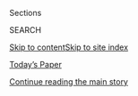 <div id="app">

<div>

<div class="NYTAppHideMasthead css-zz1s19 e1suatyy0">

<div class="section css-ui9rw0 e1suatyy2">

<div class="css-11hrj97 er09x8g0">

<div class="css-6n7j50">

</div>

<span class="css-1dv1kvn">Sections</span>

<div class="css-10488qs">

<span class="css-1dv1kvn">SEARCH</span>

</div>

[Skip to content](#site-content)[Skip to site index](#site-index)

</div>

<div class="css-10698na e1huz5gh0">

</div>

</div>

<div id="masthead-bar-one" class="section hasLinks css-15hmgas e1csuq9d3">

<div class="css-uqyvli e1csuq9d0">

</div>

<div class="css-1uqjmks e1csuq9d1">

</div>

<div class="css-9e9ivx">

[](https://myaccount.nytimes.com/auth/login?response_type=cookie&client_id=vi)

</div>

<div class="css-1bvtpon e1csuq9d2">

[Today’s Paper](https://www.nytimes.com/section/todayspaper)

</div>

</div>

</div>

</div>

<div data-aria-hidden="false">

<div id="site-content" role="main">

<div id="top-wrapper" class="css-15p45cc eaca97t0" type="top">

<div id="top-slug" class="css-19x0jxb eaca97t1" hidden="">

Advertisement

</div>

[Continue reading the main story](#after-top)

<div class="ad top-wrapper" style="text-align:center;height:100%;display:block;min-height:90px">

<div id="top" class="place-ad" data-position="top" data-size-key="top">

</div>

</div>

<div id="after-top">

</div>

</div>

<div id="collection-t-travel" class="section css-15h4p1b e9abtgs0">

<div class="css-1j21atc e1svk9qx1">

<div class="css-2fant5 e1svk9qx2">

<div class="css-9dfq42 eu54l5x0">

<div id="sponsor-wrapper" class="css-7a1pgi eaca97t0" type="sponsor" hidden="">

<div id="sponsor-slug" class="css-1l4mleb eaca97t1" hidden="">

Supported by

</div>

[Continue reading the main story](#after-sponsor)

<div id="sponsor" class="ad sponsor-wrapper" style="text-align:left;height:100%;display:block">

</div>

<div id="after-sponsor">

</div>

</div>

</div>

### <span class="css-1j5banm ezz4tcd1">[T Magazine](/section/t-magazine)</span>

</div>

<div class="css-nfcc9b e1svk9qx3">

<div class="css-vl9dhg e1svk9qx5">

<div class="css-1nrhkj6 e1svk9qx6">

# Travel

<div class="follow-button-placeholder" data-collection-id="">

</div>

</div>

</div>

</div>

</div>

<div class="css-4svvz1 ekkqrpp0">

<div id="collection-highlights-container" class="section css-18l1u7x e46isfb1">

<div class="css-m1whxf ekkqrpp1">

## Highlights

1.  ![<span class="css-473pcf e1oaj3zl2"><span class="css-1dv1kvn">Credit</span>Zhang
    Xiao</span>](https://static01.nyt.com/images/2020/05/17/t-magazine/17tmag-turpan-slide-QRGL/17tmag-turpan-slide-QRGL-threeByTwoMediumAt2X.jpg)
    
    <div class="css-xbztij">
    
    <div class="css-1hyfx7x">
    
    [![](https://static01.nyt.com/images/2020/05/17/t-magazine/17tmag-turpan-slide-QRGL/17tmag-turpan-slide-QRGL-thumbStandard.jpg)](/2020/05/11/t-magazine/china-desert.html)
    
    </div>
    
    ## [A Poetic Journey Through Western China](/2020/05/11/t-magazine/china-desert.html)
    
    For years, Silk Road travelers made the grueling trek past towering
    mountain ranges and ancient cities now lost to time. Centuries
    later, one writer attempts to retrace the journey.
    
    <span class="css-me3p27"></span><span class="css-nds4d6 e4e4i5l3"></span><span class="css-9voj2j">By
    <span class="css-1baulvz last-byline" itemprop="name">Anna
    Sherman</span></span>
    
    </div>

2.  1.  ![<span class="css-473pcf e1oaj3zl2"><span class="css-1dv1kvn">Credit</span>Richard
        Mosse</span>](https://static01.nyt.com/images/2020/05/17/t-magazine/17tmag-uzbekistan-slide-LP4D/17tmag-uzbekistan-slide-LP4D-threeByTwoMediumAt2X.jpg)
        
        <div class="css-1r9cexg">
        
        <div class="css-1ox3lt4">
        
        [![](https://static01.nyt.com/images/2020/05/17/t-magazine/17tmag-uzbekistan-slide-LP4D/17tmag-uzbekistan-slide-LP4D-thumbStandard.jpg)](/2020/05/11/t-magazine/uzbekistan-history-silk-road.html)
        
        </div>
        
        ## [In Uzbekistan, Coming to Terms With the Country’s Dazzling History](/2020/05/11/t-magazine/uzbekistan-history-silk-road.html)
        
        Central Asia was once home to several bustling trade cities.
        Today, traveling through them reawakens a distant, though not
        forgotten, past.
        
        <span class="css-me3p27"></span><span class="css-nds4d6 e4e4i5l3"></span><span class="css-9voj2j">By
        <span class="css-1baulvz last-byline" itemprop="name">Aatish
        Taseer</span></span>
        
        </div>
    
    2.  ![<span class="css-473pcf e1oaj3zl2"><span class="css-1dv1kvn">Credit</span>Universal
        Images Group/Getty Images
        </span>](https://static01.nyt.com/images/2020/05/17/t-magazine/17tmag-maps/17tmag-maps-threeByTwoMediumAt2X.jpg)
        
        <div class="css-1r9cexg">
        
        <div class="css-1ox3lt4">
        
        [![](https://static01.nyt.com/images/2020/05/17/t-magazine/17tmag-maps/17tmag-maps-thumbStandard.jpg)](/2020/05/11/t-magazine/silk-road-travel-issue.html)
        
        </div>
        
        ### Letter from the Editor
        
        ## [The Silk Road’s Enduring Romance, and Eternal Influence](/2020/05/11/t-magazine/silk-road-travel-issue.html)
        
        Last May, when our known world was one way, we began planning
        these stories. By last month, when we were finishing work on
        this issue, the world was another way.
        
        <span class="css-me3p27"></span><span class="css-nds4d6 e4e4i5l3"></span><span class="css-9voj2j">By
        <span class="css-1baulvz last-byline" itemprop="name">Hanya
        Yanagihara</span></span>
        
        </div>
    
    3.  ![<span class="css-473pcf e1oaj3zl2"><span class="css-1dv1kvn">Credit</span>Alamy</span>](https://static01.nyt.com/images/2020/05/16/t-magazine/travel/silk-road-reading-slide-SWSP/silk-road-reading-slide-SWSP-threeByTwoMediumAt2X.jpg)
        
        <div class="css-1r9cexg">
        
        <div class="css-1ox3lt4">
        
        [![](https://static01.nyt.com/images/2020/05/16/t-magazine/travel/silk-road-reading-slide-SWSP/silk-road-reading-slide-SWSP-thumbStandard.jpg)](/2020/05/11/t-magazine/silk-road-reading-list-books-movies.html)
        
        </div>
        
        ## [Follow the Silk Road, Book by Book](/2020/05/11/t-magazine/silk-road-reading-list-books-movies.html)
        
        Compiled by our contributors, a reading list for recreating the
        ancient trade route from the comfort of home.
        
        <span class="css-me3p27"></span>
        
        </div>

</div>

<div class="css-1xdhyk6 e46isfb0">

<div class="css-zk12ih ef6si7p0">

1.  ![<span class="css-kfv9p0 e1oaj3zl2"><span class="css-1dv1kvn">Credit</span>Mitch
    Epstein</span>](https://static01.nyt.com/images/2018/04/26/t-magazine/26tmag-hebrides-slide-0ZFQ/26tmag-hebrides-slide-0ZFQ-videoLarge-v2.jpg)
    
    <div class="css-10wtrbd">
    
    ## [T’s Most Transporting Travel Stories](/2020/03/27/t-magazine/virtual-travel.html)
    
    Distance and solitude can make us feel more isolated than ever — but
    these tales of far-off locales provide something of a distraction.
    
    <span class="css-me3p27"></span>
    
    </div>

2.  ![<span class="css-kfv9p0 e1oaj3zl2"><span class="css-1dv1kvn">Credit</span>©
    Rinko Kawauchi, courtesy of
    RoseGallery</span>](https://static01.nyt.com/images/2019/11/15/t-magazine/15tmag-japan-slide-HSYT/15tmag-japan-slide-HSYT-videoLarge.jpg)
    
    <div class="css-10wtrbd">
    
    ## [Japan in Bloom](/2019/11/15/t-magazine/japan-cherry-blossoms.html)
    
    For more than a thousand years, the country’s cherry blossom season
    has been a source of fascination and wonderment. How did such an
    infatuation begin?
    
    <span class="css-me3p27"></span><span class="css-nds4d6 e4e4i5l3"></span><span class="css-9voj2j">By
    <span class="css-1baulvz last-byline" itemprop="name">Hanya
    Yanagihara</span></span>
    
    </div>

3.  ![<span class="css-kfv9p0 e1oaj3zl2"><span class="css-1dv1kvn">Credit</span>Asako
    Narahashi</span>](https://static01.nyt.com/images/2019/11/13/t-magazine/13tmag-milos-slide-RF2P/13tmag-milos-slide-RF2P-videoLarge.jpg)
    
    <div class="css-10wtrbd">
    
    ## [Around Milos, Swimming the Aegean Sea](/2019/11/14/t-magazine/milos-greece-swimming.html)
    
    One writer explores the Greek island, discovering not just volcanic
    caves or ancient ruins but also a deeper connection to the past.
    
    <span class="css-me3p27"></span><span class="css-nds4d6 e4e4i5l3"></span><span class="css-9voj2j">By
    <span class="css-1baulvz last-byline" itemprop="name">Peter
    Rock</span></span>
    
    </div>

4.  ![<span class="css-kfv9p0 e1oaj3zl2"><span class="css-1dv1kvn">Credit</span>Nick
    Ballón</span>](https://static01.nyt.com/images/2019/11/11/t-magazine/11tmag-aland-slide-X7RQ-copy/11tmag-aland-slide-X7RQ-copy-videoLarge-v4.jpg)
    
    <div class="css-10wtrbd">
    
    ## [A Mother Journeys Through Grief Across Finland’s Many Islands](/2019/11/12/t-magazine/mother-loses-son-travel-coping.html)
    
    The beauty and calm of the Aland archipelago is deceptive. Isolation
    encourages contemplation — but can it offer respite as well?
    
    <span class="css-me3p27"></span><span class="css-nds4d6 e4e4i5l3"></span><span class="css-9voj2j">By
    <span class="css-1baulvz last-byline" itemprop="name">Yiyun
    Li</span></span>
    
    </div>

5.  ![<span class="css-kfv9p0 e1oaj3zl2"><span class="css-1dv1kvn">Credit</span>From
    left: Steve Czerniak; Jessica Sample/Gallery
    Stock</span>](https://static01.nyt.com/images/2019/11/07/t-magazine/travel/7tmag-hawaii-slide-P762/7tmag-hawaii-slide-P762-videoLarge.jpg)
    
    <div class="css-10wtrbd">
    
    ## [Where to Eat Hawaii’s Most Sacred Ingredient](/2019/11/08/t-magazine/hawaii-restaurants.html)
    
    Once a staple of Native Hawaiian cuisine, taro is no longer as
    easily accessible, but a new wave of chefs is rediscovering its
    power.
    
    <span class="css-me3p27"></span><span class="css-nds4d6 e4e4i5l3"></span><span class="css-9voj2j">By
    <span class="css-1baulvz last-byline" itemprop="name">Mitchell
    Kuga</span></span>
    
    </div>

</div>

</div>

<div class="css-1xdhyk6 e46isfb0">

<div class="css-zk12ih ef6si7p0">

1.  ![<span class="css-kfv9p0 e1oaj3zl2"><span class="css-1dv1kvn">Credit</span>Richard
    Mosse</span>](https://static01.nyt.com/images/2019/05/14/t-magazine/14tmag-morocco-slide-H17B/14tmag-morocco-slide-H17B-videoLarge.jpg)
    
    <div class="css-10wtrbd">
    
    ## [In Search of Ancient Morocco](/2019/05/15/t-magazine/morocco-travel-draa-valley.html)
    
    South of Marrakesh, the Draa Valley still exerts an indefinable
    pull, retaining traces of its now almost-vanished Berber kingdom.
    
    <span class="css-me3p27"></span><span class="css-nds4d6 e4e4i5l3"></span><span class="css-9voj2j">By
    <span class="css-1baulvz last-byline" itemprop="name">Aatish
    Taseer</span></span>
    
    </div>

2.  ![<span class="css-kfv9p0 e1oaj3zl2"><span class="css-1dv1kvn">Credit</span>Justin
    Mott</span>](https://static01.nyt.com/images/2019/10/24/t-magazine/travel/24tmag-vietnam-slide-UQJL/24tmag-vietnam-slide-UQJL-videoLarge.jpg)
    
    <div class="css-10wtrbd">
    
    ## [Where to Stay, and Where to Eat Noodle Soup, in Ho Chi Minh City](/2019/10/29/t-magazine/ho-chi-minh-city-travel-guide.html)
    
    A guide to the shopping malls and street food of Vietnam’s largest,
    most exhilarating, metropolis.
    
    <span class="css-me3p27"></span><span class="css-nds4d6 e4e4i5l3"></span><span class="css-9voj2j">By
    <span class="css-1baulvz last-byline" itemprop="name">Jason
    Rider</span></span>
    
    </div>

3.  ![<span class="css-kfv9p0 e1oaj3zl2"><span class="css-1dv1kvn">Credit</span>Steve
    McCurry/Magnum
    Photos</span>](https://static01.nyt.com/images/2019/05/16/t-magazine/travel/travel-sidebar-slide-QFMJ/travel-sidebar-slide-QFMJ-videoLarge.jpg)
    
    <div class="css-10wtrbd">
    
    ## [When, if Ever, Is It Unethical to Visit a Country?](/2019/05/16/t-magazine/ethical-travel-reporting.html)
    
    Seven well-traveled writers discuss the dilemma of whether or not to
    visit nations with oppressive governments.
    
    <span class="css-me3p27"></span>
    
    </div>

4.  ### Wanderlust
    
    ![<span class="css-kfv9p0 e1oaj3zl2"><span class="css-1dv1kvn">Credit</span>Federico
    Ciamei</span>](https://static01.nyt.com/images/2019/09/06/t-magazine/06tmag-tirana-slide-Z2IZ/06tmag-tirana-slide-Z2IZ-videoLarge.jpg)
    
    <div class="css-10wtrbd">
    
    ## [The City Poised to Become Europe’s Next Affordable Creative Haven](/2019/09/06/t-magazine/tirana-albania-travel-guide.html)
    
    In the Albanian capital of Tirana, the country’s strange history and
    bright future collide.
    
    <span class="css-me3p27"></span><span class="css-nds4d6 e4e4i5l3"></span><span class="css-9voj2j">By
    <span class="css-1baulvz last-byline" itemprop="name">Alexander
    Lobrano</span></span>
    
    </div>

5.  ### Home & Work
    
    ![<span class="css-kfv9p0 e1oaj3zl2"><span class="css-1dv1kvn">Credit</span>Manolo
    Yllera</span>](https://static01.nyt.com/images/2019/05/13/t-magazine/13tmag-casafortunato-slide-7D2R/13tmag-casafortunato-slide-7D2R-videoLarge-v4.jpg)
    
    <div class="css-10wtrbd">
    
    ## [A Hotel So Nice the Owners Moved In](/2019/05/07/t-magazine/casa-fortunato-lisbon-hotel.html)
    
    The family behind Lisbon’s Casa Fortunato lives among — and just
    above — their guests.
    
    <span class="css-me3p27"></span><span class="css-nds4d6 e4e4i5l3"></span><span class="css-9voj2j">By
    <span class="css-1baulvz last-byline" itemprop="name">Jen
    Murphy</span></span>
    
    </div>

</div>

</div>

</div>

<div id="mid1-wrapper" class="css-1mn4oms eaca97t0" type="rank">

<div id="mid1-slug" class="css-1tag3rd eaca97t1">

Advertisement

</div>

[Continue reading the main story](#after-mid1)

<div id="mid1" class="ad mid1-wrapper" style="text-align:center;height:100%;display:block">

</div>

<div id="after-mid1">

</div>

</div>

<div class="section 5-band css-jhqenn ep7jkp60">

## [Wanderlust](/column/wanderlust)

[More in Wanderlust »](/column/wanderlust)

1.  ![<span class="css-kfv9p0 e1oaj3zl2"><span class="css-1dv1kvn">Credit</span>Ingvar
    Kenne</span>](https://static01.nyt.com/images/2019/09/27/t-magazine/27tmag-wanderlust-slide-45JN/27tmag-wanderlust-slide-45JN-videoLarge.jpg)
    
    <div class="css-10wtrbd">
    
    ## [South of Sydney, the Australian Coast Becomes Its Own Destination](/2019/09/27/t-magazine/new-south-wales-travel.html)
    
    New South Wales offers sandy beaches, excellent seafood and a
    growing arts and craft scene.
    
    <span class="css-me3p27"></span><span class="css-nds4d6 e4e4i5l3"></span><span class="css-9voj2j">By
    <span class="css-1baulvz last-byline" itemprop="name">Amelia
    Lester</span></span>
    
    </div>

2.  ![<span class="css-kfv9p0 e1oaj3zl2"><span class="css-1dv1kvn">Credit</span>Diego
    Mayon</span>](https://static01.nyt.com/images/2019/05/07/t-magazine/07tmag-noto-slide-2L22/07tmag-noto-slide-2L22-videoLarge.jpg)
    
    <div class="css-10wtrbd">
    
    ## [In Southeastern Sicily, Old World Architecture Meets Stunning Beaches](/2019/05/06/t-magazine/val-di-noto-sicily-travel-guide.html)
    
    The Val di Noto region — which includes the towns of Ragusa, Modica
    and Noto — is bustling anew.
    
    <span class="css-me3p27"></span><span class="css-nds4d6 e4e4i5l3"></span><span class="css-9voj2j">By
    <span class="css-1baulvz last-byline" itemprop="name">Kate
    Maxwell</span></span>
    
    </div>

3.  ![<span class="css-kfv9p0 e1oaj3zl2"><span class="css-1dv1kvn">Credit</span>Sabine
    Mirlesse</span>](https://static01.nyt.com/images/2019/03/15/t-magazine/15tmag-nimes-slide-GXPM/15tmag-nimes-slide-GXPM-videoLarge.jpg)
    
    <div class="css-10wtrbd">
    
    ## [What to Eat and Where to See Roman Monuments in Nîmes](/2019/03/15/t-magazine/nimes-france-travel-guide.html)
    
    The French city has some of the most pristine ancient architecture
    in Europe — and newer signs of life as well.
    
    <span class="css-me3p27"></span><span class="css-nds4d6 e4e4i5l3"></span><span class="css-9voj2j">By
    <span class="css-1baulvz last-byline" itemprop="name">Alexander
    Lobrano</span></span>
    
    </div>

4.  ![<span class="css-kfv9p0 e1oaj3zl2"><span class="css-1dv1kvn">Credit</span>Allen
    Brown/Alamy</span>](https://static01.nyt.com/images/2019/01/16/t-magazine/16tmag-antigua-guatemala-slide-X2TI/16tmag-antigua-guatemala-slide-X2TI-videoLarge.jpg)
    
    <div class="css-10wtrbd">
    
    ## [A Guide to Antigua, Guatemala: A Candy-Colored City Framed by Volcanoes](/2019/01/21/t-magazine/antigua-guatemala-travel-guide.html)
    
    With its Baroque architecture and thriving textile scene, this
    former colonial capital is among Central America’s most beguiling
    destinations.
    
    <span class="css-me3p27"></span><span class="css-nds4d6 e4e4i5l3"></span><span class="css-9voj2j">By
    <span class="css-1baulvz last-byline" itemprop="name">Michaela
    Trimble</span></span>
    
    </div>

5.  ![<span class="css-kfv9p0 e1oaj3zl2"><span class="css-1dv1kvn">Credit</span>Mariano
    Fernandez</span>](https://static01.nyt.com/images/2018/11/27/t-magazine/27tmag-puebla-slide-AHR7/27tmag-puebla-slide-AHR7-videoLarge.jpg)
    
    <div class="css-10wtrbd">
    
    ## [A Guide to Puebla, Mexico, Where Gilded Churches Meet a Thriving Cultural Scene](/2018/11/27/t-magazine/puebla-mexico-travel-guide.html)
    
    The colonial city — and the country’s fourth-largest — is a world
    away from its bustling capital.
    
    <span class="css-me3p27"></span><span class="css-nds4d6 e4e4i5l3"></span><span class="css-9voj2j">By
    <span class="css-1baulvz last-byline" itemprop="name">Kate
    Donnelly</span></span>
    
    </div>

</div>

</div>

<div class="css-185go5a e1o5byef0">

<div class="css-15cbhtu">

  - [Latest](#stream-panel)
  - <span class="css-6n7j50">Search</span>
    <div class="control">
    <div class="label-container css-1dv1kvn">
    Search
    </div>
    <div class="css-wm4t3d">
    **<span id="clear-search-input" class="css-1dv1kvn">Clear this text
    input</span>
    </div>
    </div>
    <span class="css-1iovbfw"></span>

<div id="stream-panel" class="section css-8msx5b e1jz0cab1">

<div class="css-13mho3u">

1.  
    
    <div class="css-1cp3ece">
    
    <div class="css-1l4spti">
    
    [](/2020/08/07/travel/Canada-border-crossings-coronavirus.html)
    
    <div class="css-79elbk">
    
    ![](https://static01.nyt.com/images/2020/08/06/travel/07canada-virus/07canada-virus-thumbWide-v2.jpg?quality=75&auto=webp&disable=upscale)
    
    </div>
    
    ## Canada to U.S. Visitors: Please Don’t Sneak Across the Border
    
    Some Canadian citizens, concerned about the spread of the
    coronavirus, are taking matters into their own hands and reporting
    illegal American visitors.
    
    <div class="css-15yh6bw ea5icrr0">
    
    By <span class="css-1n7hynb">Karen Schwartz</span>
    
    </div>
    
    </div>
    
    <div class="css-156habm e1xfvim33">
    
    </div>
    
    </div>

2.  
    
    <div class="css-1cp3ece">
    
    <div class="css-1l4spti">
    
    [](/2020/08/06/travel/National-Seashores.html)
    
    <div class="css-79elbk">
    
    ![](https://static01.nyt.com/images/2020/08/06/travel/06National-seashores5/06National-seashores5-thumbWide-v2.jpg?quality=75&auto=webp&disable=upscale)
    
    </div>
    
    ## Water, Sand and Plenty of Elbow Room on 8 Wild, Protected Coastlines
    
    From California to Cape Cod, these national seashores and lakeshores
    offer everything from bird-watching to boating to basking in the
    sun.
    
    <div class="css-15yh6bw ea5icrr0">
    
    By <span class="css-1n7hynb">Jon Waterman</span>
    
    </div>
    
    </div>
    
    <div class="css-156habm e1xfvim33">
    
    </div>
    
    </div>

3.  
    
    <div class="css-1cp3ece">
    
    <div class="css-1l4spti">
    
    [](/2020/08/03/travel/remote-schools-patagonia.html)
    
    <div class="css-79elbk">
    
    ![](https://static01.nyt.com/images/2020/08/03/travel/03travel-patagonia-promo-2/merlin_173715438_75373b10-dda4-4a96-9845-2f9eb704acd2-thumbWide.jpg?quality=75&auto=webp&disable=upscale)
    
    </div>
    
    ### <span class="css-m70j1g">The World Through a Lens</span>
    
    ## A Visit to 5 of Patagonia’s Most Remote Schoolhouses
    
    Community life within the isolated villages of southern Chile is
    facilitated in part by an unlikely source: a network of rural
    schools.
    
    <div class="css-15yh6bw ea5icrr0">
    
    By <span class="css-1n7hynb">Andria Hautamaki</span>
    
    </div>
    
    </div>
    
    <div class="css-156habm e1xfvim33">
    
    </div>
    
    </div>

4.  
    
    <div class="css-1cp3ece">
    
    <div class="css-1l4spti">
    
    [](/2020/07/30/t-magazine/the-t-list-five-things-we-recommend-this-week.html)
    
    <div class="css-79elbk">
    
    ![](https://static01.nyt.com/images/2020/07/31/t-magazine/29tmag-newsletter-slide-8YU1-print/29tmag-newsletter-slide-8YU1-thumbWide.jpg?quality=75&auto=webp&disable=upscale)
    
    </div>
    
    ## The T List: Five Things We Recommend This Week
    
    Farm dining, a Parisian floral gallery, Ruth Asawa stamps — and
    more.
    
    <div class="css-15yh6bw ea5icrr0">
    
    </div>
    
    </div>
    
    <div class="css-156habm e1xfvim33">
    
    </div>
    
    </div>

5.  
    
    <div class="css-1cp3ece">
    
    <div class="css-1l4spti">
    
    [](/2020/07/30/travel/private-jets-coronavirus.html)
    
    <div class="css-79elbk">
    
    ![](https://static01.nyt.com/images/2020/07/27/travel/29private-jets-virus/oakImage-1595868653679-thumbWide.jpg?quality=75&auto=webp&disable=upscale)
    
    </div>
    
    ## Afraid of Airlines? There’s Always the Private Jet
    
    Concerned about virus-related safety on commercial planes, many
    fliers are turning to private jets for the first time. The catch, of
    course, is the price.
    
    <div class="css-15yh6bw ea5icrr0">
    
    By <span class="css-1n7hynb">Sally French</span>
    
    </div>
    
    </div>
    
    <div class="css-156habm e1xfvim33">
    
    </div>
    
    </div>

6.  
    
    <div class="css-1cp3ece">
    
    <div class="css-1l4spti">
    
    [](/2020/07/28/travel/future-travel-bucket-list-coronavirus.html)
    
    <div class="css-79elbk">
    
    ![](https://static01.nyt.com/images/2020/07/24/travel/00Future-trips-virus01/00Future-trips-virus01-thumbWide.jpg?quality=75&auto=webp&disable=upscale)
    
    </div>
    
    ## Longer, Slower, Farther: Savoring the Prospects of Future Travels
    
    In the travel lull induced by the pandemic, many people are planning
    ambitious, once-in-a-lifetime trips. Optimists are targeting 2021.
    For others, their next big trip will be in 2022.
    
    <div class="css-15yh6bw ea5icrr0">
    
    By <span class="css-1n7hynb">Elaine Glusac</span>
    
    </div>
    
    </div>
    
    <div class="css-156habm e1xfvim33">
    
    </div>
    
    </div>

7.  
    
    <div class="css-1cp3ece">
    
    <div class="css-1l4spti">
    
    [](/2020/07/27/travel/moose-michigan-isle-royale.html)
    
    <div class="css-79elbk">
    
    ![](https://static01.nyt.com/images/2020/07/28/travel/27travel-michigan-promo/27travel-michigan-promo-thumbWide-v3.jpg?quality=75&auto=webp&disable=upscale)
    
    </div>
    
    ### <span class="css-m70j1g">The World Through a Lens</span>
    
    ## On the Lookout for Moose on Michigan’s Isle Royale
    
    The remote Isle Royale, tucked away in the northern reaches of Lake
    Superior, is one of America’s least visited national parks.
    
    <div class="css-15yh6bw ea5icrr0">
    
    By <span class="css-1n7hynb">Tony Cenicola</span>
    
    </div>
    
    </div>
    
    <div class="css-156habm e1xfvim33">
    
    </div>
    
    </div>

8.  
    
    <div class="css-1cp3ece">
    
    <div class="css-1l4spti">
    
    [](/2020/07/22/arts/design/magazzino-art-social-distancing-virus.html)
    
    <div class="css-79elbk">
    
    ![](https://static01.nyt.com/images/2020/07/24/arts/23magazzino-virus8/23magazzino-virus8-thumbWide-v2.jpg?quality=75&auto=webp&disable=upscale)
    
    </div>
    
    ## At Magazzino, Social Distancing Devices Vibrate. So Does the Art.
    
    A Hudson Valley oasis of Italian art debuts eight up-and-coming
    artists — and new wearable safety tech — upon its reopening.
    
    <div class="css-15yh6bw ea5icrr0">
    
    By <span class="css-1n7hynb">Ted Loos</span>
    
    </div>
    
    </div>
    
    <div class="css-156habm e1xfvim33">
    
    </div>
    
    </div>

9.  
    
    <div class="css-1cp3ece">
    
    <div class="css-1l4spti">
    
    [](/2020/07/21/travel/crowded-flights-coronavirus.html)
    
    <div class="css-79elbk">
    
    ![](https://static01.nyt.com/images/2020/07/20/travel/oakImage-1595262749161/oakImage-1595262749161-thumbWide.jpg?quality=75&auto=webp&disable=upscale)
    
    </div>
    
    ## Worried About Crowded Planes? Know Where Your Airline Stands
    
    Whether your flight will be jammed with passengers, or have enough
    empty seats to soothe virus-fearing travelers, really depends on the
    airline.
    
    <div class="css-15yh6bw ea5icrr0">
    
    By <span class="css-1n7hynb">Elaine Glusac</span>
    
    </div>
    
    </div>
    
    <div class="css-156habm e1xfvim33">
    
    </div>
    
    </div>

10. 
    
    <div class="css-1cp3ece">
    
    <div class="css-1l4spti">
    
    [](/2020/07/20/world/asia/bali-tourism-coronavirus.html)
    
    <div class="css-79elbk">
    
    ![](https://static01.nyt.com/images/2020/07/20/world/20virus-bali-tourism3/merlin_174306324_476c0e47-9059-4a49-ab85-264aa1f9a346-thumbWide.jpg?quality=75&auto=webp&disable=upscale)
    
    </div>
    
    ## With Tourists Gone, Bali Workers Return to Farms and Fishing
    
    Many resort workers have gone home to villages and small towns,
    taking up traditional ways of earning a living to feed themselves
    and their families.
    
    <div class="css-15yh6bw ea5icrr0">
    
    By <span class="css-1n7hynb">Nyimas Laula <span>and</span> Richard
    C. Paddock</span>
    
    </div>
    
    </div>
    
    <div class="css-156habm e1xfvim33">
    
    </div>
    
    </div>

<div class="css-13mho3u">

<div class="css-1t62hi8">

<div class="css-1stvaey">

Show More

<div>

<div style="border:0;clip:rect(0 0 0 0);height:1px;margin:-1px;overflow:hidden;white-space:nowrap;padding:0;width:1px;position:absolute" role="log" data-aria-live="assertive">

</div>

<div style="border:0;clip:rect(0 0 0 0);height:1px;margin:-1px;overflow:hidden;white-space:nowrap;padding:0;width:1px;position:absolute" role="log" data-aria-live="assertive">

</div>

<div style="border:0;clip:rect(0 0 0 0);height:1px;margin:-1px;overflow:hidden;white-space:nowrap;padding:0;width:1px;position:absolute" role="log" data-aria-live="polite">

</div>

<div style="border:0;clip:rect(0 0 0 0);height:1px;margin:-1px;overflow:hidden;white-space:nowrap;padding:0;width:1px;position:absolute" role="log" data-aria-live="polite">

</div>

</div>

</div>

</div>

</div>

</div>

<div class="css-g6hk37 supplemental">

<div id="mid2-wrapper" class="css-10wkyv7 eaca97t0" type="lede">

<div id="mid2-slug" class="css-1tag3rd eaca97t1">

Advertisement

</div>

[Continue reading the main story](#after-mid2)

<div id="mid2" class="ad mid2-wrapper" style="text-align:center;height:100%;display:block;min-height:250px">

</div>

<div id="after-mid2">

</div>

</div>

## Sign Up for the Open Thread Newsletter

<div class="css-hftqp3">

</div>

[SIGN UP](/newsletters/signup/TZ)

<div id="mktg-wrapper" class="css-oxle51 eaca97t0" type="mktg">

<div id="mktg-slug" class="css-1tag3rd eaca97t1">

Advertisement

</div>

[Continue reading the main story](#after-mktg)

<div id="mktg" class="ad mktg-wrapper" style="text-align:center;height:100%;display:block">

</div>

<div id="after-mktg">

</div>

</div>

</div>

</div>

</div>

</div>

</div>

</div>

## Site Index

<div>

</div>

## Site Information Navigation

  - [© <span>2020</span> <span>The New York Times
    Company</span>](https://help.nytimes.com/hc/en-us/articles/115014792127-Copyright-notice)

<!-- end list -->

  - [NYTCo](https://www.nytco.com/)
  - [Contact
    Us](https://help.nytimes.com/hc/en-us/articles/115015385887-Contact-Us)
  - [Work with us](https://www.nytco.com/careers/)
  - [Advertise](https://nytmediakit.com/)
  - [T Brand Studio](http://www.tbrandstudio.com/)
  - [Your Ad
    Choices](https://www.nytimes.com/privacy/cookie-policy#how-do-i-manage-trackers)
  - [Privacy](https://www.nytimes.com/privacy)
  - [Terms of
    Service](https://help.nytimes.com/hc/en-us/articles/115014893428-Terms-of-service)
  - [Terms of
    Sale](https://help.nytimes.com/hc/en-us/articles/115014893968-Terms-of-sale)
  - [Site Map](https://spiderbites.nytimes.com)
  - [Help](https://help.nytimes.com/hc/en-us)
  - [Subscriptions](https://www.nytimes.com/subscription?campaignId=37WXW)

</div>

</div>
